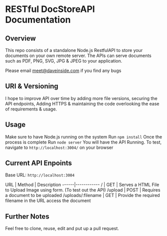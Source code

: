 # RESTful DocStoreAPI Documentation

## Overview

This repo consists of a standalone Node.js RestfulAPI to store your documents on your own remote server. The APIs can serve documents such as PDF, PNG, SVG, JPG & JPEG to your application. 

Please email meet@daveinside.com if you find any bugs

## URI & Versioning 

I hope to improve API over time by adding more file versions, securing the API endpoints, Adding HTTPS & maintaining the code overlooking the ease of requirements & usage. 

## Usage 

Make sure to have Node.js running on the system
Run `npm install` 
Once the process is complete
Run `node server`
You will have the API Running. 
To test, navigate to `http://localhost:3004/` on your browser

## Current API Enpoints

Base URL: `http://localhost:3004`

URL | Method | Description
------|------------
/ | GET | Serves a HTML File to Upload Image using form. (To test out the API)
/upload | POST | Requires a document to be uploaded
/uploads/:filename | GET | Provide the required filename in the URL access the document

## Further Notes 

Feel free to clone, reuse, edit and put up a pull request. 

